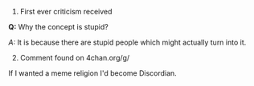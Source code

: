 1. First ever criticism received

**Q:** Why the concept is stupid?

*A:* It is because there are stupid people which might actually turn into it.

2. Comment found on 4chan.org/g/

If I wanted a meme religion I'd become Discordian.

